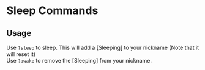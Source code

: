 # Sleep Commands

## Usage
Use ``?sleep`` to sleep. This will add a [Sleeping] to your nickname (Note that it will reset it)  
Use ``?awake`` to remove the [Sleeping] from your nickname.
